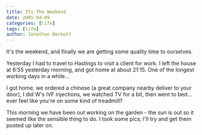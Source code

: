 ```yaml
---
title: Its The Weekend
date: 2005-04-09
categories: [life]
tags: [life]
author: Jonathan Beckett
---
```


It's the weekend, and finally we are getting some quality time to ourselves.

Yesterday I had to travel to Hastings to visit a client for work. I left the house at 6:55 yesterday morning, and got home at about 21:15. One of the longest working days in a while...

I got home, we ordered a chinese (a great company nearby deliver to your door), I did W's IVF injections, we watched TV for a bit, then went to bed... ever feel like you're on some kind of treadmill?

This morning we have been out working on the garden - the sun is out so it seemed like the sensible thing to do. I took some pics; I'll try and get them posted up later on.